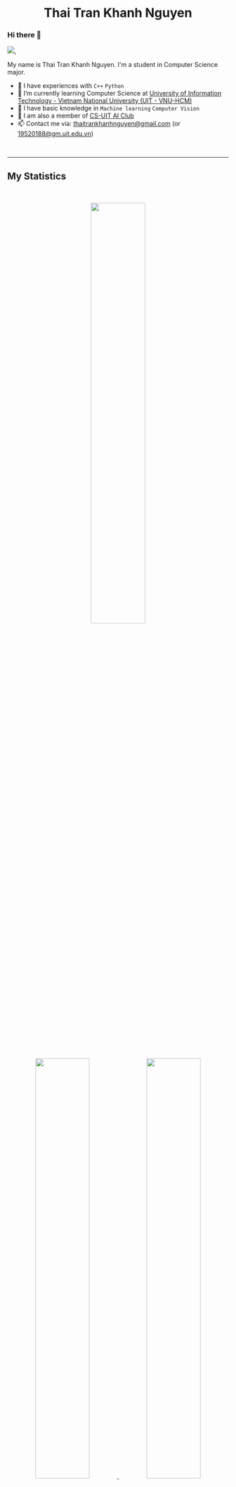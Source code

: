 

<h1 align="center">
  <b>Thai Tran Khanh Nguyen</b>
</h1>

### Hi there 👋 
<img src="https://profile-counter.glitch.me/ttknguyen/count.svg">,



My name is Thai Tran Khanh Nguyen. I'm a student in Computer Science major.   
- 🌱 I have experiences with ```C++``` ```Python```       
- 🌱 I’m currently learning Computer Science at [University of Information Technology - Vietnam National University (UIT - VNU-HCM)](https://en.uit.edu.vn/overview-vnuhcm-university-information-technology)   
- 🌱 I have basic knowledge in ```Machine learning``` ```Computer Vision```
- 👯 I am also a member of [CS-UIT AI Club ](https://aiclub.uit.edu.vn/)
- 📫 Contact me via: thaitrankhanhnguyen@gmail.com (or 19520188@gm.uit.edu.vn)

<br>
<hr>

## My Statistics

<br/>
<p align="center">
  <a href="https://abhigyantrips.dev/">
  <img width="49.5%" src="https://github-readme-stats.vercel.app/api?username=ttknguyen&show_icons=true&locale=en&theme=gruvbox&hide_border=true" />
  </a>
</p>

<p align="center">
  <a href="https://abhigyantrips.dev/">
  <img width="49.5%" src="https://github-readme-stats.vercel.app/api/top-langs?username=ttknguyen&show_icons=true&locale=en&layout=compact&theme=gruvbox&hide_border=true">    
  <img width="49.5%" src="https://github-readme-streak-stats.herokuapp.com/?user=ttknguyen&theme=gruvbox&hide_border=true" />
  </a>
</p>

<br>
<hr>

## 🛠️ My Skills

### 👉 Programming languages

<p align="left"> 
  
&emsp;
<a href="https://python.org/">
    <img alt="Python" src="https://img.shields.io/badge/Python-FFD43B?style=for-the-badge&logo=python&logoColor=darkgreen"/>
  </a>
  &emsp;
<a href="https://www.java.com/en/">
    <img alt="Java" src="https://img.shields.io/badge/C++-ED8B00?style=for-the-badge&logo=c%2B%2B&logoColor=white"/>
  </a>


</p>

### 👉 Frameworks
<p align="left"> 
  &emsp; 
  <a href="https://www.tensorflow.org/" target="_blank"> 
   <img alt="TensorFlow" src="https://img.shields.io/badge/TensorFlow-FF6F00?style=for-the-badge&logo=TensorFlow&logoColor=white">
  </a>   
  &emsp;
  <a href="https://scikit-learn.org/" target="_blank">
    <img alt="Scikit Learn" src="https://img.shields.io/badge/scikit_learn-F7931E?style=for-the-badge&logo=scikit-learn&logoColor=white">
  </a> 
   &emsp;
  <a href="https://keras.io/" target="_blank"> 
    <img alt="Keras" src="https://img.shields.io/badge/Keras-D00000?style=for-the-badge&logo=Keras&logoColor=white"/>
  </a>
  &emsp;
  <a href="https://pytorch.org/" target="_blank"> 
    <img alt="Pytorch" src="https://img.shields.io/badge/PyTorch-EE4C2C?style=for-the-badge&logo=PyTorch&logoColor=white"/>
  </a>
</p>

### 👉 Databases & Cloud Hosting
<p align="left">
  &emsp;
    <a href="https://www.mysql.com/"><img alt="MySQL" src="https://img.shields.io/badge/MySQL-00000F?style=for-the-badge&logo=mysql&logoColor=white"></a>
  &emsp;
    <a href="https://www.sqlite.org/"><img alt="SQLite" src ="https://img.shields.io/badge/SQLite-07405E?style=for-the-badge&logo=sqlite&logoColor=white"/></a>
  &emsp;
    <a href="https://www.github.com"><img alt="GitHub Pages" src="https://img.shields.io/badge/GitHub-100000?style=for-the-badge&logo=github&logoColor=white"></a>

 ### 👉 Software & Tools
 
<p>
  &emsp;
    <a href="#"><img alt="Git" src="https://img.shields.io/badge/Git-F05032?style=for-the-badge&logo=git&logoColor=white"></a>
  &emsp;
    <a href="#"><img alt="Linux" src="https://img.shields.io/badge/Linux-FCC624?style=for-the-badge&logo=linux&logoColor=black"></a>
  &emsp;
    <a href="#"><img alt="Google Colab" src="https://img.shields.io/badge/Colab-F9AB00?style=for-the-badge&logo=googlecolab&color=525252"></a>
  &emsp;
    <a href="#"><img alt="Visual Studio Code" src="https://img.shields.io/badge/Visual_Studio_Code-0078D4?style=for-the-badge&logo=visual%20studio%20code&logoColor=white"></a>
  &emsp;
    <a href="#"><img alt="Stack Overflow" src="https://img.shields.io/badge/Stack_Overflow-FE7A16?style=for-the-badge&logo=stack-overflow&logoColor=white"></a>
    &emsp;
    <a href="#"><img alt="Docker" src="https://img.shields.io/badge/Docker-2CA5E0?style=for-the-badge&logo=docker&logoColor=white"></a>
    &emsp;
    <a href="#"><img alt="Trello" src="https://img.shields.io/badge/Trello-0052CC?style=for-the-badge&logo=trello&logoColor=white"></a>
    &emsp;
    
</p>
<p align="center"><img src="https://media.giphy.com/media/QaMcXSekUWx7aogAUr/giphy.gif" width="30" />&nbsp;Git profile Trophies</p><br>
<img src="https://github-profile-trophy.vercel.app/?username=ttknguyen&theme=gruvbox" />

<br>
<hr>

## <h2> Connect with me </h2>

<a href="mailto:thaitrankhanhnguyen@gmail.com"><img src="https://img.shields.io/badge/Gmail-FFFFFF?style=for-the-badge&logo=Gmail&logoColor=white%"/></a>
<a href="https://www.facebook.com/thaittrankhanhnguyen"><img src="https://img.shields.io/badge/Facebook-%230077B5.svg?&style=for-the-badge&logo=Facebook&logoColor=white"/></a>
<a href="https://www.instagram.com/ttk.nguyen/"><img src="https://img.shields.io/badge/Instagram-E4405F?style=for-the-badge&logo=Instagram&logoColor=white"/></a>

<img src='https://raw.githubusercontent.com/ShahriarShafin/ShahriarShafin/main/Assets/handshake.gif' width="100px"> 


<br>
<hr>

Credits: [ttknguyen](https://github.com/ttknguyen)

Last Edited on: 15/01/2021
